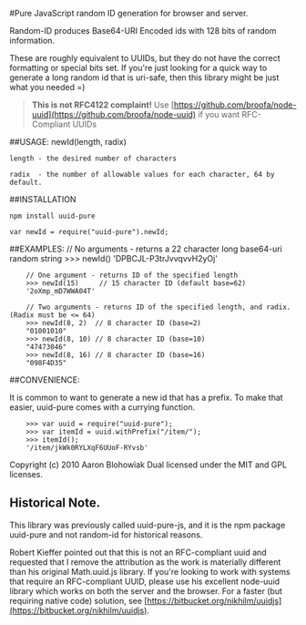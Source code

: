 #Pure JavaScript random ID generation for browser and server.

Random-ID produces Base64-URI Encoded ids with 128 bits of random information.

These are roughly equivalent to UUIDs, but they do not have the correct formatting or special bits set.  If you're just looking for a quick way to generate a long random id that is uri-safe, then this library might be just what you needed =)

> **This is not RFC4122 complaint!** Use [https://github.com/broofa/node-uuid](https://github.com/broofa/node-uuid) if you want RFC-Compliant UUIDs

##USAGE: newId(length, radix)

    length - the desired number of characters

    radix  - the number of allowable values for each character, 64 by default.

##INSTALLATION

    npm install uuid-pure

    var newId = require("uuid-pure").newId;
    
##EXAMPLES:
        // No arguments  - returns a 22 character long base64-uri random string
        >>> newId()
        'DPBCJL-P3trJvvqvvH2yOj'

        // One argument - returns ID of the specified length
        >>> newId(15)     // 15 character ID (default base=62)
        '2oXmp_mD7WWA04T'

        // Two arguments - returns ID of the specified length, and radix. (Radix must be <= 64)
        >>> newId(8, 2)  // 8 character ID (base=2)
        "01001010"
        >>> newId(8, 10) // 8 character ID (base=10)
        "47473046"
        >>> newId(8, 16) // 8 character ID (base=16)
        "098F4D35"

##CONVENIENCE:

It is common to want to generate a new id that has a prefix.  To make that easier, uuid-pure comes with a currying function.
        
        >>> var uuid = require("uuid-pure");
        >>> var itemId = uuid.withPrefix("/item/");
        >>> itemId();
        '/item/jkWk0RYLXqF6UUoF-RYvsb'

Copyright (c) 2010 Aaron Blohowiak
Dual licensed under the MIT and GPL licenses.

## Historical Note.
This library was previously called uuid-pure-js, and it is the npm package uuid-pure and not random-id for historical reasons.

Robert Kieffer pointed out that this is not an RFC-compliant uuid and requested that I remove the attribution as the work is materially different than his original Math.uuid.js library.  If you're looking to work with systems that require an RFC-compliant UUID, please use his excellent node-uuid library which works on both the server and the browser.  For a faster (but requiring native code) solution, see [https://bitbucket.org/nikhilm/uuidjs](https://bitbucket.org/nikhilm/uuidjs).